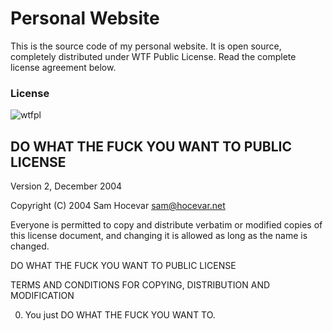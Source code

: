 Personal Website
============

This is the source code of my personal website. It is open source, completely distributed under WTF Public License. Read the complete license agreement below.


### License
![wtfpl](http://www.wtfpl.net/wp-content/uploads/2012/12/wtfpl-badge-4.png)


DO WHAT THE FUCK YOU WANT TO PUBLIC LICENSE 
--
Version 2, December 2004

Copyright (C) 2004 Sam Hocevar <sam@hocevar.net> 

Everyone is permitted to copy and distribute verbatim or modified copies of this license document, and changing it is allowed as long as the name is changed. 

DO WHAT THE FUCK YOU WANT TO PUBLIC LICENSE

TERMS AND CONDITIONS FOR COPYING, DISTRIBUTION AND MODIFICATION 

  0. You just DO WHAT THE FUCK YOU WANT TO.
